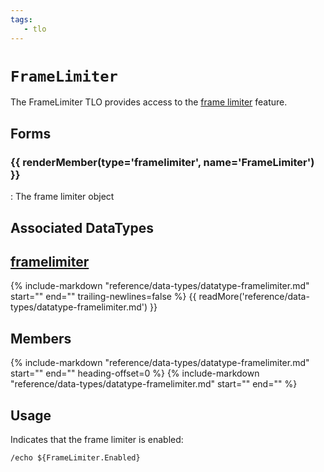 ```yaml
---
tags:
   - tlo
---
```

# `FrameLimiter`

<!--tlo-desc-start-->
The FrameLimiter TLO provides access to the [frame limiter](../../main/features/framelimiter.md) feature.
<!--tlo-desc-end-->

## Forms
<!--tlo-forms-start-->
### {{ renderMember(type='framelimiter', name='FrameLimiter') }}

:   The frame limiter object
<!--tlo-forms-end-->

## Associated DataTypes

## [framelimiter](../data-types/datatype-framelimiter.md)
{%
  include-markdown "reference/data-types/datatype-framelimiter.md"
  start="<!--dt-desc-start-->"
  end="<!--dt-desc-end-->"
  trailing-newlines=false
%} {{ readMore('reference/data-types/datatype-framelimiter.md') }}

<h2>Members</h2>
{%
  include-markdown "reference/data-types/datatype-framelimiter.md"
  start="<!--dt-members-start-->"
  end="<!--dt-members-end-->"
  heading-offset=0
%}
{%
  include-markdown "reference/data-types/datatype-framelimiter.md"
  start="<!--dt-linkrefs-start-->"
  end="<!--dt-linkrefs-end-->"
%} 

## Usage

Indicates that the frame limiter is enabled:

```
/echo ${FrameLimiter.Enabled}
```

<!--tlo-linkrefs-start-->
[bool]: ../data-types/datatype-bool.md
[string]: ../data-types/datatype-string.md
[float]: ../data-types/datatype-float.md
[framelimiter]: ../data-types/datatype-framelimiter.md
<!--tlo-linkrefs-end-->